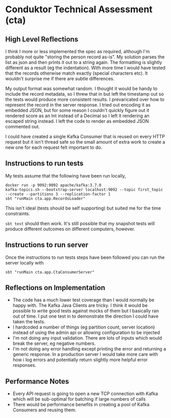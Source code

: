 # Conduktor Technical Assessment (cta)

## High Level Reflections

I think I more or less implemented the spec as required, although I'm probably not quite "storing the person record as-is". My solution parses the list as json and then prints it out to a string again. The formatting is slightly different as a result (eg the indentation). With more time I would have tested that the records otherwise match exactly (special characters etc). It wouldn't surprise me if there are subtle differences.

My output format was somewhat random. I thought it would be handy to include the record metadata, so I threw that in but left the timestamp out so the tests would produce more consistent results. I prevaricated over how to represent the record in the server response. I tried out encoding it as embedded JSON, but for some reason I couldn't quickly figure out it rendered score as an Int instead of a Decimal so I left it rendering an escaped string instead. I left the code to render as embedded JSON commented out.

I could have created a single Kafka Consumer that is reused on every HTTP request but it isn't thread safe so the small amount of extra work to create a new one for each request felt important to do.

## Instructions to run tests

My tests assume that the following have been run locally,

```
docker run -p 9092:9092 apache/kafka:3.7.0
kafka-topics.sh --bootstrap-server localhost:9092 --topic first_topic --create --partitions 3 --replication-factor 1
sbt "runMain cta.app.RecordsLoader"
```

This isn't ideal (tests should be self supporting) but suited me for the time constraints.

`sbt test` should then work. It's still possible that my snapshot tests will produce different outcomes on different computers, however.

## Instructions to run server

Once the instructions to run tests steps have been followed you can run the server locally with

```
sbt "runMain cta.app.CtaConsumerServer"
```

## Reflections on Implementation

- The code has a much lower test coverage than I would normally be happy with. The Kafka Java Clients are tricky. I think it would be possible to write good tests against mocks of them but I basically ran out of time. I put one test in to demonstrate the direction I could have taken the tests. 
- I hardcoded a number of things (eg partition count, server location) instead of using the admin api or allowing configuration to be injected
- I'm not doing any input validation. There are lots of inputs which would break the server, eg negative numbers.
- I'm not doing any error handling except printing the error and returning a generic response. In a production server I would take more care with how i log errors and potentially return slightly more helpful error responses.

## Performance Notes

- Every API request is going to open a new TCP connection with Kafka which will be sub-optimal for batching if large numbers of calls
- There would be performance benefits in creating a pool of Kafka Consumers and reusing them.

